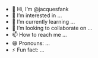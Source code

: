 - 👋 Hi, I’m @jacquesfank
- 👀 I’m interested in ...
- 🌱 I’m currently learning ...
- 💞️ I’m looking to collaborate on ...
- 📫 How to reach me ...
- 😄 Pronouns: ...
- ⚡ Fun fact: ...

<!---
jacquesfank/jacquesfank is a ✨ special ✨ repository because its `README.md` (this file) appears on your GitHub profile.
You can click the Preview link to take a look at your changes.
--->
